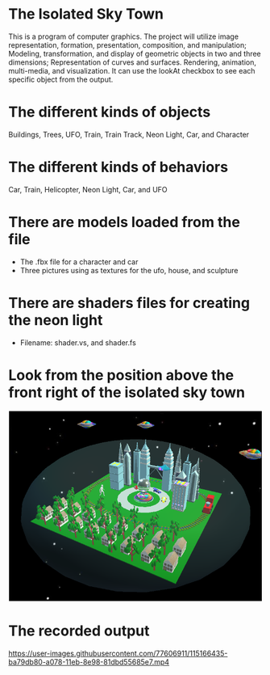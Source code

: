 # The Isolated Sky Town

This is a program of computer graphics. The project will utilize image representation, formation, presentation, composition, and manipulation; Modeling, transformation, and display of geometric objects in two and three dimensions; Representation of curves and surfaces. Rendering, animation, multi-media, and visualization. It can use the lookAt checkbox to see each specific object from the output. 

# The different kinds of objects 
   Buildings, Trees, UFO, Train, Train Track, Neon Light, Car, and Character

# The different kinds of behaviors
   Car, Train, Helicopter, Neon Light, Car, and UFO

# There are models loaded from the file
   - The .fbx file for a character and car
   - Three pictures using as textures for the ufo, house, and sculpture

# There are shaders files for creating the neon light
   - Filename: shader.vs, and shader.fs

# Look from the position above the front right of the isolated sky town
![Getting Started](./images/output.PNG)

 
# The recorded output
https://user-images.githubusercontent.com/77606911/115166435-ba79db80-a078-11eb-8e98-81dbd55685e7.mp4

